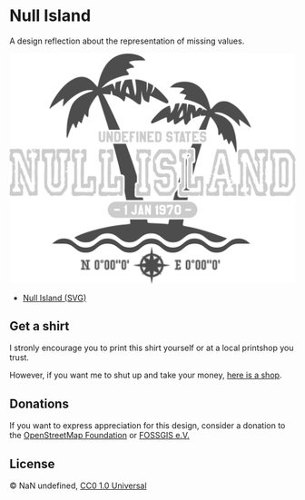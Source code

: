# Null Island

A design reflection about the representation of missing values.

![Null Island](./null-island.png)

* [Null Island (SVG)](./null-island.svg)

## Get a shirt

I stronly encourage you to print this shirt yourself or at a local printshop you trust.

However, if you want me to shut up and take your money, [here is a shop](https://yetzt.myspreadshop.de/).

## Donations

If you want to express appreciation for this design, consider a donation to the [OpenStreetMap Foundation](https://donate.openstreetmap.org/) or [FOSSGIS e.V.](https://www.fossgis.de/verein/spenden/)

## License

&copy; NaN undefined, [CC0 1.0 Universal](./LICENSE.md)